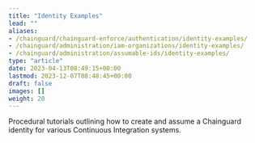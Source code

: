 ```yaml
---
title: "Identity Examples"
lead: ""
aliases:
- /chainguard/chainguard-enforce/authentication/identity-examples/
- /chainguard/administration/iam-organizations/identity-examples/
- /chainguard/administration/assumable-ids/identity-examples/
type: "article"
date: 2023-04-13T08:49:15+00:00
lastmod: 2023-12-07T08:48:45+00:00
draft: false
images: []
weight: 20
---
```


Procedural tutorials outlining how to create and assume a Chainguard identity for various Continuous Integration systems.